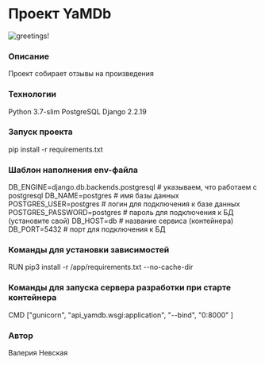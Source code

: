 # Проект YaMDb
![greetings!](https://github.com/Valneuskaya/yamdb_final/actions/workflows/yamdb_workflow.yml/badge.svg)
### Описание
Проект собирает отзывы на произведения
### Технологии
Python 3.7-slim
PostgreSQL
Django 2.2.19
### Запуск проекта
pip install -r requirements.txt
### Шаблон наполнения env-файла
DB_ENGINE=django.db.backends.postgresql # указываем, что работаем с postgresql
DB_NAME=postgres # имя базы данных
POSTGRES_USER=postgres # логин для подключения к базе данных
POSTGRES_PASSWORD=postgres # пароль для подключения к БД (установите свой)
DB_HOST=db # название сервиса (контейнера)
DB_PORT=5432 # порт для подключения к БД
### Команды для установки зависимостей
RUN pip3 install -r /app/requirements.txt --no-cache-dir
### Команды для запуска сервера разработки при старте контейнера
CMD ["gunicorn", "api_yamdb.wsgi:application", "--bind", "0:8000" ]
### Автор
Валерия Невская
